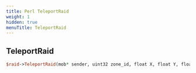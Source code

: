 ```yaml
---
title: Perl TeleportRaid
weight: 1
hidden: true
menuTitle: TeleportRaid
---
```

## TeleportRaid
```perl
$raid->TeleportRaid(mob* sender, uint32 zone_id, float X, float Y, float Z, float heading)
```